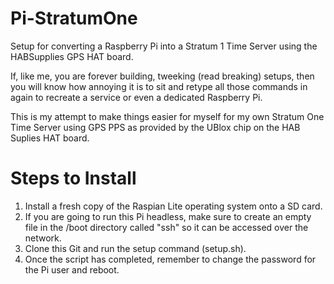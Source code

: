 # Pi-StratumOne
Setup for converting a Raspberry Pi into a Stratum 1 Time Server using the HABSupplies GPS HAT board.


If, like me, you are forever building, tweeking (read breaking) setups, then you will know how annoying it is to sit and retype all those commands in again to recreate a service or even a dedicated Raspberry Pi.

This is my attempt to make things easier for myself for my own Stratum One Time Server using GPS PPS as provided by the UBlox chip on the HAB Suplies HAT board.

# Steps to Install 

1. Install a fresh copy of the Raspian Lite operating system onto a SD card.
2. If you are going to run this Pi headless, make sure to create an empty file in the /boot directory called "ssh" so it can be accessed over the network.
3. Clone this Git and run the setup command (setup.sh).
4. Once the script has completed, remember to change the password for the Pi user and reboot.


